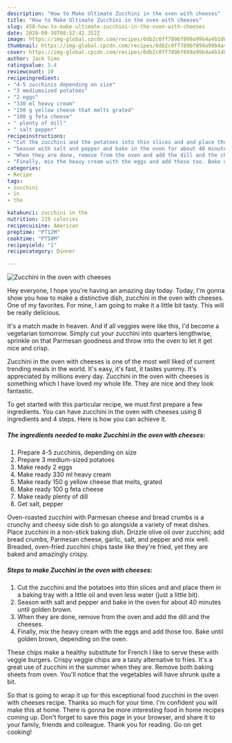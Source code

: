 ```yaml
---
description: "How to Make Ultimate Zucchini in the oven with cheeses"
title: "How to Make Ultimate Zucchini in the oven with cheeses"
slug: 458-how-to-make-ultimate-zucchini-in-the-oven-with-cheeses
date: 2020-09-30T08:52:42.352Z
image: https://img-global.cpcdn.com/recipes/6db2c0ff7896f899a99b4a4b1d008530/751x532cq70/zucchini-in-the-oven-with-cheeses-recipe-main-photo.jpg
thumbnail: https://img-global.cpcdn.com/recipes/6db2c0ff7896f899a99b4a4b1d008530/751x532cq70/zucchini-in-the-oven-with-cheeses-recipe-main-photo.jpg
cover: https://img-global.cpcdn.com/recipes/6db2c0ff7896f899a99b4a4b1d008530/751x532cq70/zucchini-in-the-oven-with-cheeses-recipe-main-photo.jpg
author: Jack Sims
ratingvalue: 3.4
reviewcount: 10
recipeingredient:
- "4-5 zucchinis depending on size"
- "3 mediumsized potatoes"
- "2 eggs"
- "330 ml heavy cream"
- "150 g yellow cheese that melts grated"
- "100 g feta cheese"
- " plenty of dill"
- " salt pepper"
recipeinstructions:
- "Cut the zucchini and the potatoes into thin slices and and place them in a baking tray with a little oil and even less water (just a little bit)."
- "Season with salt and pepper and bake in the oven for about 40 minutes until golden brown."
- "When they are done, remove from the oven and add the dill and the cheeses."
- "Finally, mix the heavy cream with the eggs and add those too. Bake until golden brown, depending on the oven."
categories:
- Recipe
tags:
- zucchini
- in
- the

katakunci: zucchini in the 
nutrition: 219 calories
recipecuisine: American
preptime: "PT12M"
cooktime: "PT58M"
recipeyield: "1"
recipecategory: Dinner

---
```



![Zucchini in the oven with cheeses](https://img-global.cpcdn.com/recipes/6db2c0ff7896f899a99b4a4b1d008530/751x532cq70/zucchini-in-the-oven-with-cheeses-recipe-main-photo.jpg)

Hey everyone, I hope you're having an amazing day today. Today, I'm gonna show you how to make a distinctive dish, zucchini in the oven with cheeses. One of my favorites. For mine, I am going to make it a little bit tasty. This will be really delicious.

It&#39;s a match made in heaven. And if all veggies were like this, I&#39;d become a vegetarian tomorrow. Simply cut your zucchini into quarters lengthwise, sprinkle on that Parmesan goodness and throw into the oven to let it get nice and crisp.

Zucchini in the oven with cheeses is one of the most well liked of current trending meals in the world. It's easy, it's fast, it tastes yummy. It's appreciated by millions every day. Zucchini in the oven with cheeses is something which I have loved my whole life. They are nice and they look fantastic.


To get started with this particular recipe, we must first prepare a few ingredients. You can have zucchini in the oven with cheeses using 8 ingredients and 4 steps. Here is how you can achieve it.

<!--inarticleads1-->

##### The ingredients needed to make Zucchini in the oven with cheeses:

1. Prepare 4-5 zucchinis, depending on size
1. Prepare 3 medium-sized potatoes
1. Make ready 2 eggs
1. Make ready 330 ml heavy cream
1. Make ready 150 g yellow cheese that melts, grated
1. Make ready 100 g feta cheese
1. Make ready  plenty of dill
1. Get  salt, pepper


Oven-roasted zucchini with Parmesan cheese and bread crumbs is a crunchy and cheesy side dish to go alongside a variety of meat dishes. Place zucchini in a non-stick baking dish. Drizzle olive oil over zucchini; add bread crumbs, Parmesan cheese, garlic, salt, and pepper and mix well. Breaded, oven-fried zucchini chips taste like they&#39;re fried, yet they are baked and amazingly crispy. 

<!--inarticleads2-->

##### Steps to make Zucchini in the oven with cheeses:

1. Cut the zucchini and the potatoes into thin slices and and place them in a baking tray with a little oil and even less water (just a little bit).
1. Season with salt and pepper and bake in the oven for about 40 minutes until golden brown.
1. When they are done, remove from the oven and add the dill and the cheeses.
1. Finally, mix the heavy cream with the eggs and add those too. Bake until golden brown, depending on the oven.


These chips make a healthy substitute for French I like to serve these with veggie burgers. Crispy veggie chips are a tasty alternative to fries. It&#39;s a great use of zucchini in the summer when they are. Remove both baking sheets from oven. You&#39;ll notice that the vegetables will have shrunk quite a bit. 

So that is going to wrap it up for this exceptional food zucchini in the oven with cheeses recipe. Thanks so much for your time. I'm confident you will make this at home. There is gonna be more interesting food in home recipes coming up. Don't forget to save this page in your browser, and share it to your family, friends and colleague. Thank you for reading. Go on get cooking!
